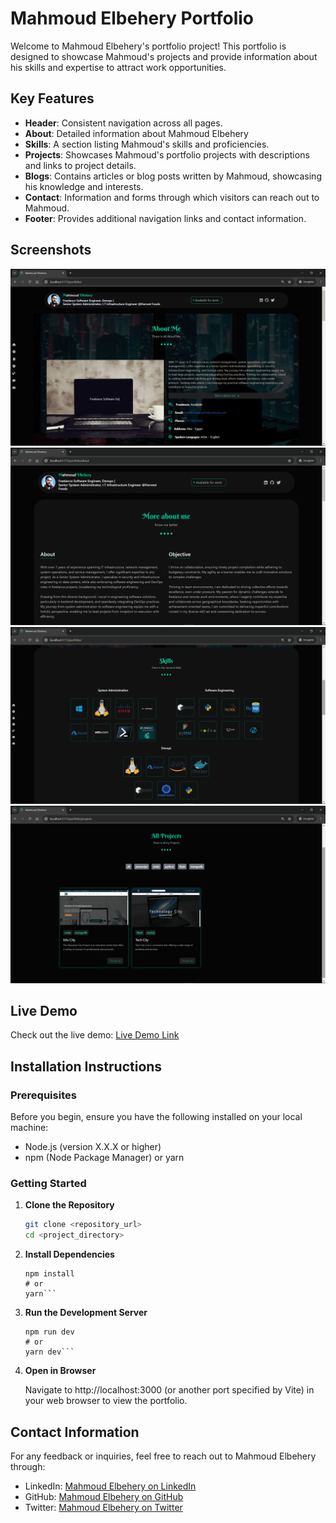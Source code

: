 # Mahmoud Elbehery Portfolio

Welcome to Mahmoud Elbehery's portfolio project! This portfolio is designed to showcase Mahmoud's projects and provide information about his skills and expertise to attract work opportunities.

## Key Features

- **Header**: Consistent navigation across all pages.
- **About**: Detailed information about Mahmoud Elbehery
- **Skills**: A section listing Mahmoud's skills and proficiencies.
- **Projects**: Showcases Mahmoud's portfolio projects with descriptions and links to project details.
- **Blogs**: Contains articles or blog posts written by Mahmoud, showcasing his knowledge and interests.
- **Contact**: Information and forms through which visitors can reach out to Mahmoud.
- **Footer**: Provides additional navigation links and contact information.

## Screenshots

![Home](src/assets/imgs/readme/home.png)
![About](src/assets/imgs/readme/about.png)
![Skills](src/assets/imgs/readme/skills.png)
![Projects](src/assets/imgs/readme/projects.png)

## Live Demo

Check out the live demo: [Live Demo Link](https://mahmoudramy84.github.io/portfolio/)

## Installation Instructions

### Prerequisites

Before you begin, ensure you have the following installed on your local machine:

- Node.js (version X.X.X or higher)
- npm (Node Package Manager) or yarn

### Getting Started

1. **Clone the Repository**

   ```bash
   git clone <repository_url>
   cd <project_directory>
   ```

2. **Install Dependencies**

   ````
   npm install
   # or
   yarn```
   ````

3. **Run the Development Server**

   ````
   npm run dev
   # or
   yarn dev```
   ````

4. **Open in Browser**

   Navigate to http://localhost:3000 (or another port specified by Vite) in your web browser to view the portfolio.

## Contact Information

For any feedback or inquiries, feel free to reach out to Mahmoud Elbehery through:

- LinkedIn: [Mahmoud Elbehery on LinkedIn](https://www.linkedin.com/in/mahmoud-ramy-elbehery-752aab235)
- GitHub: [Mahmoud Elbehery on GitHub](https://github.com/mahmoudramy84)
- Twitter: [Mahmoud Elbehery on Twitter](https://twitter.com/mahmoudramy84)
